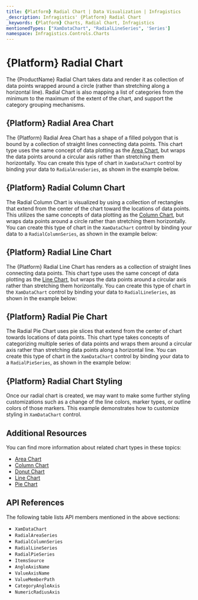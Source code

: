 ```yaml
---
title: {Platform} Radial Chart | Data Visualization | Infragistics
_description: Infragistics' {Platform} Radial Chart
_keywords: {Platform} Charts, Radial Chart, Infragistics
mentionedTypes: ["XamDataChart", "RadialLineSeries", 'Series']
namespace: Infragistics.Controls.Charts
---
```

# {Platform} Radial Chart

The {ProductName} Radial Chart takes data and render it as collection of data points wrapped around a circle (rather than stretching along a horizontal line). Radial Chart is also mapping a list of categories from the minimum to the maximum of the extent of the chart, and support the category grouping mechanisms.

## {Platform} Radial Area Chart

The {Platform} Radial Area Chart has a shape of a filled polygon that is bound by a collection of straight lines connecting data points. This chart type uses the same concept of data plotting as the [Area Chart](area-chart.md), but wraps the data points around a circular axis rather than stretching them horizontally. You can create this type of chart in `XamDataChart` control by binding your data to `RadialAreaSeries`, as shown in the example below.

<code-view style="height: 600px"
           data-demos-base-url="{environment:dvDemosBaseUrl}"
           iframe-src="{environment:dvDemosBaseUrl}/charts/data-chart-radial-area-chart"
           github-src="charts/data-chart/radial-area-chart"
           alt="{Platform} Radial Area Chart" >
</code-view>

<div class="divider--half"></div>

## {Platform} Radial Column Chart

The Radial Column Chart is visualized by using a collection of rectangles that extend from the center of the chart toward the locations of data points. This utilizes the same concepts of data plotting as the [Column Chart](column-chart.md), but wraps data points around a circle rather than stretching them horizontally. You can create this type of chart in the `XamDataChart` control by binding your data to a `RadialColumnSeries`, as shown in the example below:

<code-view style="height: 600px"
           data-demos-base-url="{environment:dvDemosBaseUrl}"
           iframe-src="{environment:dvDemosBaseUrl}/charts/data-chart-radial-column-chart"
           github-src="charts/data-chart/radial-column-chart"
           alt="{Platform} Radial Column Chart" >
</code-view>

<div class="divider--half"></div>

## {Platform} Radial Line Chart

The {Platform} Radial Line Chart has renders as a collection of straight lines connecting data points. This chart type uses the same concept of data plotting as the [Line Chart](line-chart.md), but wraps the data points around a circular axis rather than stretching them horizontally. You can create this type of chart in the `XamDataChart` control by binding your data to `RadialLineSeries`, as shown in the example below:

<code-view style="height: 600px"
           data-demos-base-url="{environment:dvDemosBaseUrl}"
           iframe-src="{environment:dvDemosBaseUrl}/charts/data-chart-radial-line-chart"
           github-src="charts/data-chart/radial-line-chart"
           alt="{Platform} Radial Line Chart" >
</code-view>

<div class="divider--half"></div>

## {Platform} Radial Pie Chart

The Radial Pie Chart uses pie slices that extend from the center of chart towards locations of data points. This chart type takes concepts of categorizing multiple series of data points and wraps them around a circular axis rather than stretching data points along a horizontal line. You can create this type of chart in the `XamDataChart` control by binding your data to a `RadialPieSeries`, as shown in the example below:

<code-view style="height: 600px"
           data-demos-base-url="{environment:dvDemosBaseUrl}"
           iframe-src="{environment:dvDemosBaseUrl}/charts/data-chart-radial-pie-chart"
           github-src="charts/data-chart/radial-pie-chart"
           alt="{Platform} Radial Pie Chart" >
</code-view>

<div class="divider--half"></div>

## {Platform} Radial Chart Styling

Once our radial chart is created, we may want to make some further styling customizations such as a change of the line colors, marker types, or outline colors of those markers. This example demonstrates how to customize styling in `XamDataChart` control.

<code-view style="height: 600px"
           data-demos-base-url="{environment:dvDemosBaseUrl}"
           iframe-src="{environment:dvDemosBaseUrl}/charts/data-chart-radial-area-chart-styling"
           github-src="charts/data-chart/radial-area-chart-styling"
           alt="{Platform} Radial Area Chart Styling" >
</code-view>

<div class="divider--half"></div>


## Additional Resources

You can find more information about related chart types in these topics:

- [Area Chart](area-chart.md)
- [Column Chart](column-chart.md)
- [Donut Chart](donut-chart.md)
- [Line Chart](line-chart.md)
- [Pie Chart](pie-chart.md)

## API References

The following table lists API members mentioned in the above sections:

- `XamDataChart`
- `RadialAreaSeries`
- `RadialColumnSeries`
- `RadialLineSeries`
- `RadialPieSeries`
- `ItemsSource`
- `AngleAxisName`
- `ValueAxisName`
- `ValueMemberPath`
- `CategoryAngleAxis`
- `NumericRadiusAxis`

